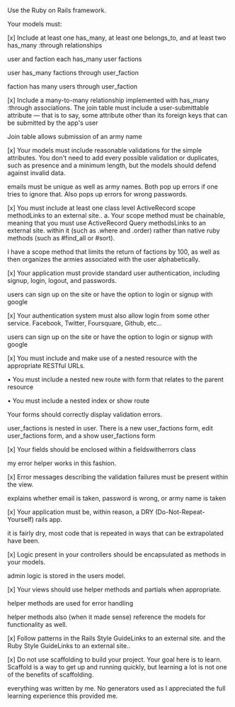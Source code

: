 Use the Ruby on Rails framework.

Your models must:

[x] Include at least one has_many, at least one belongs_to, and at least two has_many :through relationships

user and faction each has_many user factions

user has_many factions through user_faction

faction has many users through user_faction

[x] Include a many-to-many relationship implemented with has_many :through associations. The join table must include a user-submittable attribute — that is to say, some attribute other than its foreign keys that can be submitted by the app's user

Join table allows submission of an army name

[x] Your models must include reasonable validations for the simple attributes. You don't need to add every possible validation or duplicates, such as presence and a minimum length, but the models should defend against invalid data.

emails must be unique as well as army names. Both pop up errors if one tries to ignore that. Also pops up errors for wrong passwords.

[x] You must include at least one class level ActiveRecord scope methodLinks to an external site.. a. Your scope method must be chainable, meaning that you must use ActiveRecord Query methodsLinks to an external site. within it (such as .where and .order) rather than native ruby methods (such as #find_all or #sort).

I have a scope method that limits the return of factions by 100, as well as then organizes the armies associated with the user alphabetically.

[x] Your application must provide standard user authentication, including signup, login, logout, and passwords.

users can sign up on the site or have the option to login or signup with google

[x] Your authentication system must also allow login from some other service. Facebook, Twitter, Foursquare, Github, etc...

users can sign up on the site or have the option to login or signup with google



[x] You must include and make use of a nested resource with the appropriate RESTful URLs.

• You must include a nested new route with form that relates to the parent resource

• You must include a nested index or show route

Your forms should correctly display validation errors.

user_factions is nested in user. There is a new user_factions form, edit user_factions form, and a show user_factions form


[x] Your fields should be enclosed within a fieldswitherrors class

my error helper works in this fashion.

[x] Error messages describing the validation failures must be present within the view.

explains whether email is taken, password is wrong, or army name is taken

[x] Your application must be, within reason, a DRY (Do-Not-Repeat-Yourself) rails app.

it is fairly dry, most code that is repeated in ways that can be extrapolated have been.

[x] Logic present in your controllers should be encapsulated as methods in your models.

admin logic is stored in the users model.

[x] Your views should use helper methods and partials when appropriate.

helper methods are used for error handling

helper methods also (when it made sense) reference the models for functionality as well.

[x] Follow patterns in the Rails Style GuideLinks to an external site. and the Ruby Style GuideLinks to an external site..

[x] Do not use scaffolding to build your project. Your goal here is to learn. Scaffold is a way to get up and running quickly, but learning a lot is not one of the benefits of scaffolding.

everything was written by me. No generators used as I appreciated the full learning experience this provided me.